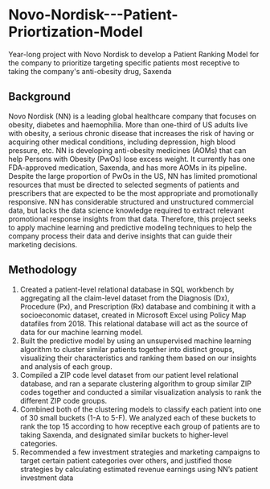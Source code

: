 # Novo-Nordisk---Patient-Priortization-Model
Year-long project with Novo Nordisk to develop a Patient Ranking Model for the company to prioritize targeting specific patients most receptive to taking the company's anti-obesity drug, Saxenda

<h2>Background</h2>

Novo Nordisk (NN) is a leading global healthcare company that focuses on obesity, diabetes and haemophilia. More than one-third of US adults live with obesity, a serious chronic disease that increases the risk of having or acquiring other medical conditions, including depression, high blood pressure, etc. NN is developing anti-obesity medicines (AOMs) that can help Persons with Obesity (PwOs) lose excess weight. It currently has one FDA-approved medication, Saxenda, and has more AOMs in its pipeline. Despite the large proportion of PwOs in the US, NN has limited promotional resources that must be directed to selected segments of patients and prescribers that are expected to be the most appropriate and promotionally responsive. NN has considerable structured and unstructured commercial data, but lacks the data science knowledge required to extract relevant promotional response insights from that data. Therefore, this project seeks to apply machine learning and predictive modeling techniques to help the company process their data and derive insights that can guide their marketing decisions.

<h2>Methodology</h2>
<ol>
  <li>Created a patient-level relational database in SQL workbench by aggregating all the claim-level dataset from the Diagnosis (Dx), Procedure (Px), and Prescription (Rx) database and combining it with a socioeconomic dataset, created in Microsoft Excel using Policy Map datafiles from 2018. This relational database will act as the source of data for our machine learning model.</li>
  <li>Built the predictive model by using an unsupervised machine learning algorithm to cluster similar patients together into distinct groups, visualizing their characteristics and ranking them based on our insights and analysis of each group.</li>
  <li>Compiled a ZIP code level dataset from our patient level relational database, and ran a separate clustering algorithm to group similar ZIP codes together and conducted a similar visualization analysis to rank the different ZIP code groups.</li>
  <li>Combined both of the clustering models to classify each patient into one of 30 small buckets (1-A to 5-F). We analyzed each of these buckets to rank the top 15 according to how receptive each group of patients are to taking Saxenda, and designated similar buckets to higher-level categories.</li>
  <li>Recommended a few investment strategies and marketing campaigns to target certain patient categories over others, and justified those strategies by calculating estimated revenue earnings using NN’s patient investment data</li>
</ol>

